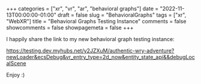 +++
categories = ["xr", "vr", "ar", "behavioral graphs"]
date = "2022-11-13T00:00:00-01:00"
draft = false
slug = "BehavioralGraphs"
tags = ["xr", "WebXR"]
title = "Behavioral Graphs Testing Instance"
comments = false
showcomments = false
showpagemeta = false
+++

I happily share the link to my new behavioral graph testing instance:

https://testing.dev.myhubs.net/y2JZXuM/authentic-wry-adventure?newLoader&ecsDebug&vr_entry_type=2d_now&entity_state_api&&debugLocalScene

Enjoy :)
